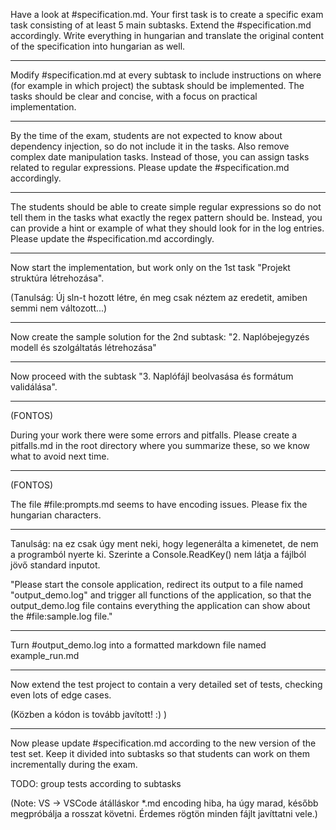 Have a look at #specification.md. Your first task is to create a specific exam task consisting of at least 5 main subtasks. Extend the #specification.md accordingly. Write everything in hungarian and translate the original content of the specification into hungarian as well.

---

Modify #specification.md at every subtask to include instructions on where (for example in which project) the subtask should be implemented. The tasks should be clear and concise, with a focus on practical implementation.

---

By the time of the exam, students are not expected to know about dependency injection, so do not include it in the tasks. Also remove complex date manipulation tasks. Instead of those, you can assign tasks related to regular expressions.
Please update the #specification.md accordingly.

---

The students should be able to create simple regular expressions so do not tell them in the tasks what exactly the regex pattern should be. Instead, you can provide a hint or example of what they should look for in the log entries.
Please update the #specification.md accordingly.

---

Now start the implementation, but work only on the 1st task "Projekt struktúra létrehozása".

(Tanulság: Új sln-t hozott létre, én meg csak néztem az eredetit, amiben semmi nem változott...)

---

Now create the sample solution for the 2nd subtask: "2. Naplóbejegyzés modell és szolgáltatás létrehozása"

---

Now proceed with the subtask "3. Naplófájl beolvasása és formátum validálása".

---
(FONTOS)

During your work there were some errors and pitfalls. Please create a pitfalls.md in the root directory where you summarize these, so we know what to avoid next time.

---
(FONTOS)

The file #file:prompts.md seems to have encoding issues. Please fix the hungarian characters.

---
Tanulság: na ez csak úgy ment neki, hogy legenerálta a kimenetet, de nem a programból nyerte ki. Szerinte a Console.ReadKey() nem látja a fájlból jövő standard inputot.

"Please start the console application, redirect its output to a file named "output_demo.log" and trigger all functions of the application, so that the output_demo.log file contains everything the application can show about the #file:sample.log file."

---

Turn #output_demo.log into a formatted markdown file named example_run.md

---

Now extend the test project to contain a very detailed set of tests, checking even lots of edge cases.

(Közben a kódon is tovább javított! :) )

---

Now please update #specification.md according to the new version of the test set. Keep it divided into subtasks so that students can work on them incrementally during the exam.

TODO: group tests according to subtasks

(Note: VS -> VSCode átálláskor *.md encoding hiba, ha úgy marad, később megpróbálja a rosszat követni. Érdemes rögtön minden fájlt javíttatni vele.)

